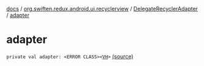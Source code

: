 [docs](../../index.md) / [org.swiften.redux.android.ui.recyclerview](../index.md) / [DelegateRecyclerAdapter](index.md) / [adapter](./adapter.md)

# adapter

`private val adapter: <ERROR CLASS><`[`VH`](index.md#VH)`>` [(source)](https://github.com/protoman92/KotlinRedux/tree/master/android/android-recyclerview/src/main/java/org/swiften/redux/android/ui/recyclerview/RecyclerAdapter.kt#L35)